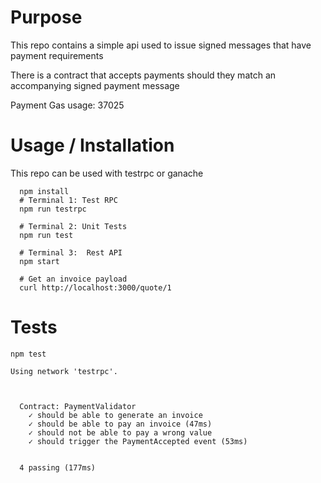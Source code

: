 # Purpose
This repo contains a simple api used to issue signed messages that have payment requirements

There is a contract that accepts payments should they match an accompanying signed payment message

Payment Gas usage: 37025

# Usage / Installation
This repo can be used with testrpc or ganache

```
  npm install
  # Terminal 1: Test RPC
  npm run testrpc

  # Terminal 2: Unit Tests
  npm run test

  # Terminal 3:  Rest API
  npm start

  # Get an invoice payload
  curl http://localhost:3000/quote/1
```


# Tests

```
npm test

Using network 'testrpc'.



  Contract: PaymentValidator
    ✓ should be able to generate an invoice
    ✓ should be able to pay an invoice (47ms)
    ✓ should not be able to pay a wrong value
    ✓ should trigger the PaymentAccepted event (53ms)


  4 passing (177ms)
```

